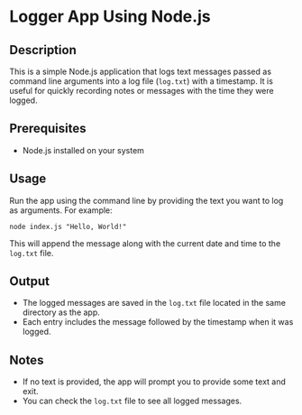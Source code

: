 # Logger App Using Node.js

## Description
This is a simple Node.js application that logs text messages passed as command line arguments into a log file (`log.txt`) with a timestamp. It is useful for quickly recording notes or messages with the time they were logged.

## Prerequisites
- Node.js installed on your system

## Usage
Run the app using the command line by providing the text you want to log as arguments. For example:

```
node index.js "Hello, World!"
```

This will append the message along with the current date and time to the `log.txt` file.

## Output
- The logged messages are saved in the `log.txt` file located in the same directory as the app.
- Each entry includes the message followed by the timestamp when it was logged.

## Notes
- If no text is provided, the app will prompt you to provide some text and exit.
- You can check the `log.txt` file to see all logged messages.
